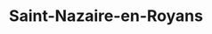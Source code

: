 ---
title: Saint-Nazaire-en-Royans
url: /saint-nazaire-en-royans/
latitude: 45.06
longitude: 5.245
---